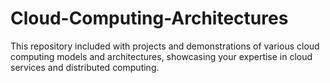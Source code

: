 # Cloud-Computing-Architectures
This repository included with projects and demonstrations of various cloud computing models and architectures, showcasing your expertise in cloud services and distributed computing.
